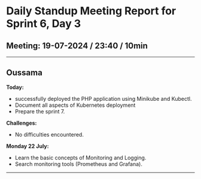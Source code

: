 # Daily Standup Meeting Report for Sprint 6, Day 3

## Meeting: 19-07-2024 / 23:40 / 10min

---

## Oussama

**Today:**

- successfully deployed the PHP application using Minikube and Kubectl.
- Document all aspects of Kubernetes deployment
- Prepare the sprint 7.

**Challenges:**

- No difficulties encountered.

**Monday 22 July:**

- Learn the basic concepts of Monitoring and Logging.
- Search monitoring tools (Prometheus and Grafana).

---
